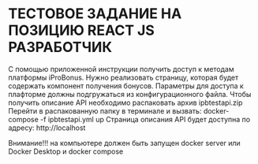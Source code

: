 # ТЕСТОВОЕ ЗАДАНИЕ НА ПОЗИЦИЮ REACT JS РАЗРАБОТЧИК

С помощью приложенной инструкции получить доступ к методам платформы iProBonus. Нужно реализовать страницу, которая будет содержать компонент получения бонусов.
Параметры для доступа к плафторме должны подгружаться из конфигурационного файла.
Чтобы получить описание API необходимо распаковать архив ipbtestapi.zip Перейти в распакованную папку в терминале и вызвать: docker-compose -f ipbtestapi.yml up Страница описания API будет доступна по адресу: http://localhost

Внимание!!! на компьютере должен быть запущен docker server или Docker Desktop и docker compose
